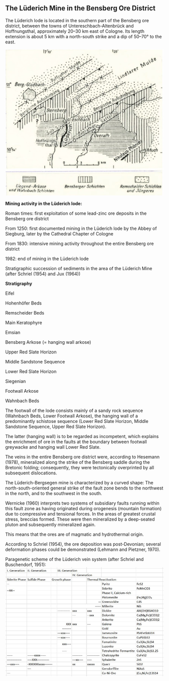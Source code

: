 ## The Lüderich Mine in the Bensberg Ore District

The Lüderich lode is located in the southern part of the Bensberg ore district, between the towns of Untereschbach-Altenbrück and Hoffnungsthal, approximately 20–30 km east of Cologne.
Its length extension is about 5 km with a north-south strike and a dip of 50–70° to the east.

![Map](https://github.com/DinaKlim/OD_RL_notes/blob/main/RL_notes/26_Luderich/26%20Luderich%201.jpg)

**Mining activity in the Lüderich lode:**

Roman times: first exploitation of some lead-zinc ore deposits in the Bensberg ore district

From 1250: first documented mining in the Lüderich lode by the Abbey of Siegburg, later by the Cathedral Chapter of Cologne

From 1830: intensive mining activity throughout the entire Bensberg ore district

1982: end of mining in the Lüderich lode

Stratigraphic succession of sediments in the area of the Lüderich Mine
(after Schriel (1954) and Jux (1964))

**Stratigraphy**

Eifel

Hohenhöfer Beds

Remscheider Beds

Main Keratophyre

Emsian

Bensberg Arkose (= hanging wall arkose)

Upper Red Slate Horizon

Middle Sandstone Sequence

Lower Red Slate Horizon

Siegenian

Footwall Arkose

Wahnbach Beds

The footwall of the lode consists mainly of a sandy rock sequence (Wahnbach Beds, Lower Footwall Arkose),
the hanging wall of a predominantly schistose sequence (Lower Red Slate Horizon, Middle Sandstone Sequence, Upper Red Slate Horizon).

The latter (hanging wall) is to be regarded as incompetent, which explains the enrichment of ore in the faults at the boundary between footwall greywacke and hanging wall Lower Red Slate.

The veins in the entire Bensberg ore district were, according to Hesemann (1978), mineralized along the strike of the Bensberg saddle during the Bretonic folding; consequently, they were tectonically overprinted by all subsequent dislocations.

The Lüderich-Bergsegen mine is characterized by a curved shape:
The north-south-oriented general strike of the fault zone bends to the northwest in the north, and to the southwest in the south.

Wernicke (1960) interprets two systems of subsidiary faults running within this fault zone as having originated during orogenesis (mountain formation) due to compressive and tensional forces.
In the areas of greatest crustal stress, breccias formed. These were then mineralized by a deep-seated pluton and subsequently mineralized again.

This means that the ores are of magmatic and hydrothermal origin.

According to Schriel (1954), the ore deposition was post-Devonian; several deformation phases could be demonstrated
(Lehmann and Pietzner, 1970).

Paragenetic scheme
of the Lüderich vein system
(after Schriel and Buschendorf, 1951):
![Paragenesis](https://github.com/DinaKlim/OD_RL_notes/blob/main/RL_notes/26_Luderich/26%20Luderich%203.jpg)


